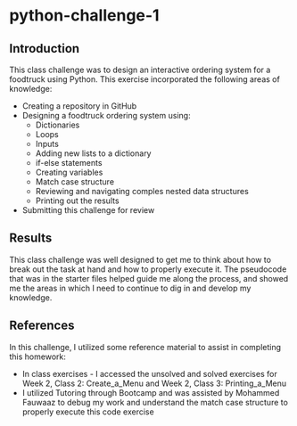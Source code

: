 # python-challenge-1
## Introduction
This class challenge was to design an interactive ordering system for a foodtruck using Python. This exercise incorporated the following areas of knowledge:
* Creating a repository in GitHub
* Designing a foodtruck ordering system using:
    * Dictionaries
    * Loops
    * Inputs
    * Adding new lists to a dictionary
    * if-else statements
    * Creating variables
    * Match case structure
    * Reviewing and navigating comples nested data structures
    * Printing out the results
* Submitting this challenge for review

## Results
This class challenge was well designed to get me to think about how to break out the task at hand and how to properly execute it. The pseudocode that was in the starter files helped guide me along the process, and showed me the areas in which I need to continue to dig in and develop my knowledge.

## References
In this challenge, I utilized some reference material to assist in completing this homework:
* In class exercises - I accessed the unsolved and solved exercises for Week 2, Class 2: Create_a_Menu and Week 2, Class 3:  Printing_a_Menu
* I utilized Tutoring through Bootcamp and was assisted by Mohammed Fauwaaz to debug my work and understand the match case structure to properly execute this code exercise

